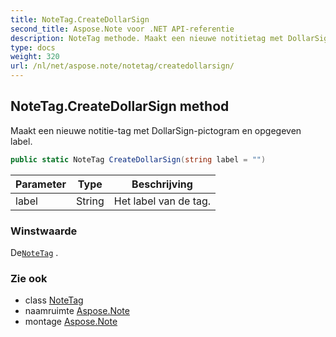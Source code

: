 ```yaml
---
title: NoteTag.CreateDollarSign
second_title: Aspose.Note voor .NET API-referentie
description: NoteTag methode. Maakt een nieuwe notitietag met DollarSignpictogram en opgegeven label.
type: docs
weight: 320
url: /nl/net/aspose.note/notetag/createdollarsign/
---
```

## NoteTag.CreateDollarSign method

Maakt een nieuwe notitie-tag met DollarSign-pictogram en opgegeven label.

```csharp
public static NoteTag CreateDollarSign(string label = "")
```

| Parameter | Type | Beschrijving |
| --- | --- | --- |
| label | String | Het label van de tag. |

### Winstwaarde

De[`NoteTag`](../) .

### Zie ook

* class [NoteTag](../)
* naamruimte [Aspose.Note](../../notetag/)
* montage [Aspose.Note](../../../)


